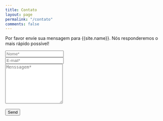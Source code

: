 ```yaml
---
title: Contato
layout: page
permalink: "/contato"
comments: false
---
```


<form action="https://formspree.io/f/{{site.formspree_id}}" method="POST">
<p class="mb-4">Por favor envie sua mensagem para {{site.name}}. Nós responderemos o mais rápido possível!</p>
<div class="form-group row">
<div class="col-md-6">
<input class="form-control" type="text" name="name" placeholder="Nome*" required>
</div>
<div class="col-md-6">
<input class="form-control" type="email" name="_replyto" placeholder="E-mail*" required>
</div>
</div>
<textarea rows="8" class="form-control mb-3" name="message" placeholder="Menssagem*" required></textarea>
<div class="g-recaptcha" data-sitekey="{{site.recaptcha_key}}"></div>
<br />
<input class="btn btn-dark" type="submit" value="Send">
</form>
